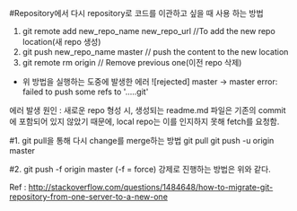 #Repository에서 다시 repository로 코드를 이관하고 싶을 때 사용 하는 방법

1. git remote add new_repo_name new_repo_url //To add the new repo location(새 repo 생성)
2. git push new_repo_name master // push the content to the new location
3. git remote rm origin // Remove previous one(이전 repo 삭제) 

- 위 방법을 실행하는 도중에 발생한 에러 
![rejected] master -> master <fetch first> 
error: failed to push some refs to '.....git'

에러 발생 원인 : 새로운 repo 형성 시, 생성되는 readme.md 파일은 기존의 commit에 포함되어 있지 않았기 때문에, 
local repo는 이를 인지하지 못해 fetch를 요청함. 

#1. git pull을 통해 다시 change를 merge하는 방법
 git pull 
 git push -u origin master
 
#2. git push -f origin master   (-f = force)
  강제로 진행하는 방법은 위와 같다. 
  
  
Ref : http://stackoverflow.com/questions/1484648/how-to-migrate-git-repository-from-one-server-to-a-new-one
